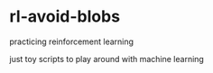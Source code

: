 # rl-avoid-blobs
practicing reinforcement learning

just toy scripts to play around with machine learning
